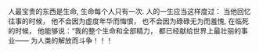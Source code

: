 人最宝贵的东西是生命,
生命每个人只有一次.
人的一生应当这样度过：
当他回忆往事的时候，
他不会因为虚度年华而悔恨，
也不会因为碌碌无为而羞愧,
在临死的时候，
他能够说：“我的整个生命和全部精力，
都已经献给世界上最壮丽的事业——
为人类的解放而斗争！！！
